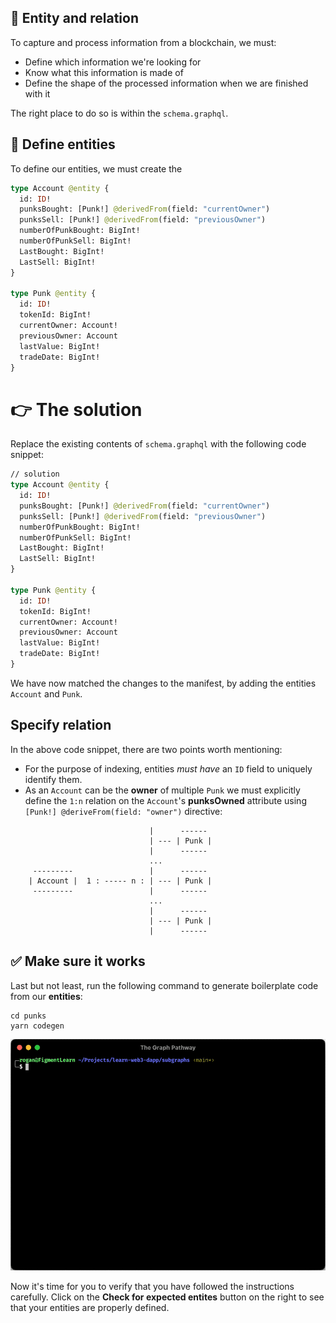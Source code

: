## 👤 Entity and relation

To capture and process information from a blockchain, we must:

- Define which information we're looking for
- Know what this information is made of
- Define the shape of the processed information when we are finished with it

The right place to do so is within the `schema.graphql`.

## 👥 Define entities

To define our entities, we must create the

```graphql
type Account @entity {
  id: ID!
  punksBought: [Punk!] @derivedFrom(field: "currentOwner")
  punksSell: [Punk!] @derivedFrom(field: "previousOwner")
  numberOfPunkBought: BigInt!
  numberOfPunkSell: BigInt!
  LastBought: BigInt!
  LastSell: BigInt!
}

type Punk @entity {
  id: ID!
  tokenId: BigInt!
  currentOwner: Account!
  previousOwner: Account
  lastValue: BigInt!
  tradeDate: BigInt!
}
```
# 👉 The solution

Replace the existing contents of `schema.graphql` with the following code snippet:

```graphql
// solution
type Account @entity {
  id: ID!
  punksBought: [Punk!] @derivedFrom(field: "currentOwner")
  punksSell: [Punk!] @derivedFrom(field: "previousOwner")
  numberOfPunkBought: BigInt!
  numberOfPunkSell: BigInt!
  LastBought: BigInt!
  LastSell: BigInt!
}

type Punk @entity {
  id: ID!
  tokenId: BigInt!
  currentOwner: Account!
  previousOwner: Account
  lastValue: BigInt!
  tradeDate: BigInt!
}
```

We have now matched the changes to the manifest, by adding the entities `Account` and `Punk`.

## Specify relation

In the above code snippet, there are two points worth mentioning:

- For the purpose of indexing, entities _must have_ an `ID` field to uniquely identify them.
- As an `Account` can be the **owner** of multiple `Punk` we must explicitly define the `1:n` relation on the `Account`'s **punksOwned** attribute using `[Punk!] @deriveFrom(field: "owner")` directive:

```text
                               |      ------
                               | --- | Punk |
                               |      ------
                               ...
     ---------                 |      ------
    | Account |  1 : ----- n : | --- | Punk |
     ---------                 |      ------
                               ...
                               |      ------
                               | --- | Punk |
                               |      ------
```

## ✅ Make sure it works

Last but not least, run the following command to generate boilerplate code from our **entities**:

```text
cd punks
yarn codegen
```

![](../../../.gitbook/assets/pathways/the_graph/yarn-codegen.gif)

Now it's time for you to verify that you have followed the instructions carefully. Click on the **Check for expected entites** button on the right to see that your entities are properly defined.
